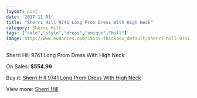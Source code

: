 ```yaml
---
layout: post
date: '2017-11-01'
title: "Sherri Hill 9741 Long Prom Dress With High Neck"
category: Sherri Hill
tags: ["sale","style","dress","unique","hill"]
image: http://www.eudances.com/15549-thickbox_default/sherri-hill-9741-long-prom-dress-with-high-neck.jpg
---
```

Sherri Hill 9741 Long Prom Dress With High Neck

On Sales: **$554.99**
<a href="https://www.eudances.com/en/sherri-hill/4598-sherri-hill-9741-long-prom-dress-with-high-neck.html"><amp-img layout="responsive" width="600" height="600" src="//www.eudances.com/15549-thickbox_default/sherri-hill-9741-long-prom-dress-with-high-neck.jpg" alt="Sherri Hill 9741 Long Prom Dress With High Neck 0" /></a>

Buy it: [Sherri Hill 9741 Long Prom Dress With High Neck](https://www.eudances.com/en/sherri-hill/4598-sherri-hill-9741-long-prom-dress-with-high-neck.html "Sherri Hill 9741 Long Prom Dress With High Neck")

View more: [Sherri Hill](https://www.eudances.com/en/80-Sherri-Hill "Sherri Hill")